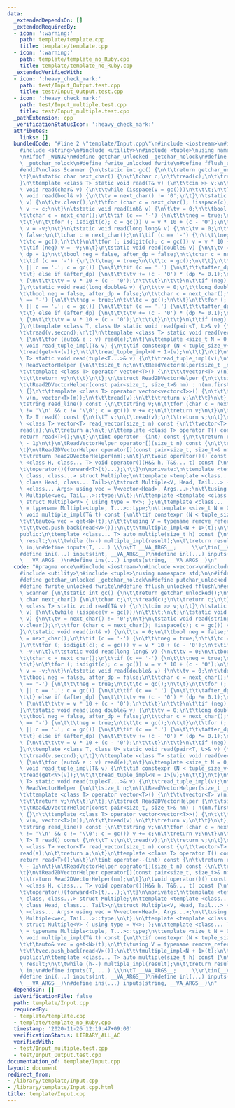 ```yaml
---
data:
  _extendedDependsOn: []
  _extendedRequiredBy:
  - icon: ':warning:'
    path: template/template.cpp
    title: template/template.cpp
  - icon: ':warning:'
    path: template/template_no_Ruby.cpp
    title: template/template_no_Ruby.cpp
  _extendedVerifiedWith:
  - icon: ':heavy_check_mark:'
    path: test/Input_Output.test.cpp
    title: test/Input_Output.test.cpp
  - icon: ':heavy_check_mark:'
    path: test/Input_multiple.test.cpp
    title: test/Input_multiple.test.cpp
  _pathExtension: cpp
  _verificationStatusIcon: ':heavy_check_mark:'
  attributes:
    links: []
  bundledCode: "#line 2 \"template/Input.cpp\"\n#include <iostream>\n#include <vector>\n\
    #include <string>\n#include <utility>\n#include <tuple>\nusing namespace std;\n\
    \n#ifdef _WIN32\n#define getchar_unlocked _getchar_nolock\n#define putchar_unlocked\
    \ _putchar_nolock\n#define fwrite_unlocked fwrite\n#define fflush_unlocked fflush\n\
    #endif\nclass Scanner {\n\tstatic int gc() {\n\t\treturn getchar_unlocked();\n\
    \t}\n\tstatic char next_char() {\n\t\tchar c;\n\t\tread(c);\n\t\treturn c;\n\t\
    }\n\ttemplate <class T> static void read(T& v) {\n\t\tcin >> v;\n\t}\n\tstatic\
    \ void read(char& v) {\n\t\twhile (isspace(v = gc()))\n\t\t\t;\n\t}\n\tstatic\
    \ void read(bool& v) {\n\t\tv = next_char() != '0';\n\t}\n\tstatic void read(string&\
    \ v) {\n\t\tv.clear();\n\t\tfor (char c = next_char(); !isspace(c); c = gc())\
    \ v += c;\n\t}\n\tstatic void read(int& v) {\n\t\tv = 0;\n\t\tbool neg = false;\n\
    \t\tchar c = next_char();\n\t\tif (c == '-') {\n\t\t\tneg = true;\n\t\t\tc = gc();\n\
    \t\t}\n\t\tfor (; isdigit(c); c = gc()) v = v * 10 + (c - '0');\n\t\tif (neg)\
    \ v = -v;\n\t}\n\tstatic void read(long long& v) {\n\t\tv = 0;\n\t\tbool neg =\
    \ false;\n\t\tchar c = next_char();\n\t\tif (c == '-') {\n\t\t\tneg = true;\n\t\
    \t\tc = gc();\n\t\t}\n\t\tfor (; isdigit(c); c = gc()) v = v * 10 + (c - '0');\n\
    \t\tif (neg) v = -v;\n\t}\n\tstatic void read(double& v) {\n\t\tv = 0;\n\t\tdouble\
    \ dp = 1;\n\t\tbool neg = false, after_dp = false;\n\t\tchar c = next_char();\n\
    \t\tif (c == '-') {\n\t\t\tneg = true;\n\t\t\tc = gc();\n\t\t}\n\t\tfor (; isdigit(c)\
    \ || c == '.'; c = gc()) {\n\t\t\tif (c == '.') {\n\t\t\t\tafter_dp = true;\n\t\
    \t\t} else if (after_dp) {\n\t\t\t\tv += (c - '0') * (dp *= 0.1);\n\t\t\t} else\
    \ {\n\t\t\t\tv = v * 10 + (c - '0');\n\t\t\t}\n\t\t}\n\t\tif (neg) v = -v;\n\t\
    }\n\tstatic void read(long double& v) {\n\t\tv = 0;\n\t\tlong double dp = 1;\n\
    \t\tbool neg = false, after_dp = false;\n\t\tchar c = next_char();\n\t\tif (c\
    \ == '-') {\n\t\t\tneg = true;\n\t\t\tc = gc();\n\t\t}\n\t\tfor (; isdigit(c)\
    \ || c == '.'; c = gc()) {\n\t\t\tif (c == '.') {\n\t\t\t\tafter_dp = true;\n\t\
    \t\t} else if (after_dp) {\n\t\t\t\tv += (c - '0') * (dp *= 0.1);\n\t\t\t} else\
    \ {\n\t\t\t\tv = v * 10 + (c - '0');\n\t\t\t}\n\t\t}\n\t\tif (neg) v = -v;\n\t\
    }\n\ttemplate <class T, class U> static void read(pair<T, U>& v) {\n\t\tread(v.first);\n\
    \t\tread(v.second);\n\t}\n\ttemplate <class T> static void read(vector<T>& v)\
    \ {\n\t\tfor (auto& e : v) read(e);\n\t}\n\ttemplate <size_t N = 0, class T> static\
    \ void read_tuple_impl(T& v) {\n\t\tif constexpr (N < tuple_size_v<T>) {\n\t\t\
    \tread(get<N>(v));\n\t\t\tread_tuple_impl<N + 1>(v);\n\t\t}\n\t}\n\ttemplate <class...\
    \ T> static void read(tuple<T...>& v) {\n\t\tread_tuple_impl(v);\n\t}\n\tstruct\
    \ ReadVectorHelper {\n\t\tsize_t n;\n\t\tReadVectorHelper(size_t _n) : n(_n) {}\n\
    \t\ttemplate <class T> operator vector<T>() {\n\t\t\tvector<T> v(n);\n\t\t\tread(v);\n\
    \t\t\treturn v;\n\t\t}\n\t};\n\tstruct Read2DVectorHelper {\n\t\tsize_t n, m;\n\
    \t\tRead2DVectorHelper(const pair<size_t, size_t>& nm) : n(nm.first), m(nm.second)\
    \ {}\n\t\ttemplate <class T> operator vector<vector<T>>() {\n\t\t\tvector<vector<T>>\
    \ v(n, vector<T>(m));\n\t\t\tread(v);\n\t\t\treturn v;\n\t\t}\n\t};\n\npublic:\n\
    \tstring read_line() const {\n\t\tstring v;\n\t\tfor (char c = next_char(); c\
    \ != '\\n' && c != '\\0'; c = gc()) v += c;\n\t\treturn v;\n\t}\n\ttemplate <class\
    \ T> T read() const {\n\t\tT v;\n\t\tread(v);\n\t\treturn v;\n\t}\n\ttemplate\
    \ <class T> vector<T> read_vector(size_t n) const {\n\t\tvector<T> a(n);\n\t\t\
    read(a);\n\t\treturn a;\n\t}\n\ttemplate <class T> operator T() const {\n\t\t\
    return read<T>();\n\t}\n\tint operator--(int) const {\n\t\treturn read<int>()\
    \ - 1;\n\t}\n\tReadVectorHelper operator[](size_t n) const {\n\t\treturn ReadVectorHelper(n);\n\
    \t}\n\tRead2DVectorHelper operator[](const pair<size_t, size_t>& nm) const {\n\
    \t\treturn Read2DVectorHelper(nm);\n\t}\n\tvoid operator()() const {}\n\ttemplate\
    \ <class H, class... T> void operator()(H&& h, T&&... t) const {\n\t\tread(h);\n\
    \t\toperator()(forward<T>(t)...);\n\t}\n\nprivate:\n\ttemplate <template <class...>\
    \ class, class...> struct Multiple;\n\ttemplate <template <class...> class V,\
    \ class Head, class... Tail>\n\tstruct Multiple<V, Head, Tail...> {\n\t\ttemplate\
    \ <class... Args> using vec = V<vector<Head>, Args...>;\n\t\tusing type = typename\
    \ Multiple<vec, Tail...>::type;\n\t};\n\ttemplate <template <class...> class V>\
    \ struct Multiple<V> { using type = V<>; };\n\ttemplate <class... T> using multiple_t\
    \ = typename Multiple<tuple, T...>::type;\n\ttemplate <size_t N = 0, class T>\
    \ void multiple_impl(T& t) const {\n\t\tif constexpr (N < tuple_size_v<T>) {\n\
    \t\t\tauto& vec = get<N>(t);\n\t\t\tusing V = typename remove_reference_t<decltype(vec)>::value_type;\n\
    \t\t\tvec.push_back(read<V>());\n\t\t\tmultiple_impl<N + 1>(t);\n\t\t}\n\t}\n\n\
    public:\n\ttemplate <class... T> auto multiple(size_t h) const {\n\t\tmultiple_t<T...>\
    \ result;\n\t\twhile (h--) multiple_impl(result);\n\t\treturn result;\n\t}\n}\
    \ in;\n#define inputs(T, ...) \\\n\tT __VA_ARGS__;     \\\n\tin(__VA_ARGS__)\n\
    #define ini(...) inputs(int, __VA_ARGS__)\n#define inl(...) inputs(long long,\
    \ __VA_ARGS__)\n#define ins(...) inputs(string, __VA_ARGS__)\n"
  code: "#pragma once\n#include <iostream>\n#include <vector>\n#include <string>\n\
    #include <utility>\n#include <tuple>\nusing namespace std;\n\n#ifdef _WIN32\n\
    #define getchar_unlocked _getchar_nolock\n#define putchar_unlocked _putchar_nolock\n\
    #define fwrite_unlocked fwrite\n#define fflush_unlocked fflush\n#endif\nclass\
    \ Scanner {\n\tstatic int gc() {\n\t\treturn getchar_unlocked();\n\t}\n\tstatic\
    \ char next_char() {\n\t\tchar c;\n\t\tread(c);\n\t\treturn c;\n\t}\n\ttemplate\
    \ <class T> static void read(T& v) {\n\t\tcin >> v;\n\t}\n\tstatic void read(char&\
    \ v) {\n\t\twhile (isspace(v = gc()))\n\t\t\t;\n\t}\n\tstatic void read(bool&\
    \ v) {\n\t\tv = next_char() != '0';\n\t}\n\tstatic void read(string& v) {\n\t\t\
    v.clear();\n\t\tfor (char c = next_char(); !isspace(c); c = gc()) v += c;\n\t\
    }\n\tstatic void read(int& v) {\n\t\tv = 0;\n\t\tbool neg = false;\n\t\tchar c\
    \ = next_char();\n\t\tif (c == '-') {\n\t\t\tneg = true;\n\t\t\tc = gc();\n\t\t\
    }\n\t\tfor (; isdigit(c); c = gc()) v = v * 10 + (c - '0');\n\t\tif (neg) v =\
    \ -v;\n\t}\n\tstatic void read(long long& v) {\n\t\tv = 0;\n\t\tbool neg = false;\n\
    \t\tchar c = next_char();\n\t\tif (c == '-') {\n\t\t\tneg = true;\n\t\t\tc = gc();\n\
    \t\t}\n\t\tfor (; isdigit(c); c = gc()) v = v * 10 + (c - '0');\n\t\tif (neg)\
    \ v = -v;\n\t}\n\tstatic void read(double& v) {\n\t\tv = 0;\n\t\tdouble dp = 1;\n\
    \t\tbool neg = false, after_dp = false;\n\t\tchar c = next_char();\n\t\tif (c\
    \ == '-') {\n\t\t\tneg = true;\n\t\t\tc = gc();\n\t\t}\n\t\tfor (; isdigit(c)\
    \ || c == '.'; c = gc()) {\n\t\t\tif (c == '.') {\n\t\t\t\tafter_dp = true;\n\t\
    \t\t} else if (after_dp) {\n\t\t\t\tv += (c - '0') * (dp *= 0.1);\n\t\t\t} else\
    \ {\n\t\t\t\tv = v * 10 + (c - '0');\n\t\t\t}\n\t\t}\n\t\tif (neg) v = -v;\n\t\
    }\n\tstatic void read(long double& v) {\n\t\tv = 0;\n\t\tlong double dp = 1;\n\
    \t\tbool neg = false, after_dp = false;\n\t\tchar c = next_char();\n\t\tif (c\
    \ == '-') {\n\t\t\tneg = true;\n\t\t\tc = gc();\n\t\t}\n\t\tfor (; isdigit(c)\
    \ || c == '.'; c = gc()) {\n\t\t\tif (c == '.') {\n\t\t\t\tafter_dp = true;\n\t\
    \t\t} else if (after_dp) {\n\t\t\t\tv += (c - '0') * (dp *= 0.1);\n\t\t\t} else\
    \ {\n\t\t\t\tv = v * 10 + (c - '0');\n\t\t\t}\n\t\t}\n\t\tif (neg) v = -v;\n\t\
    }\n\ttemplate <class T, class U> static void read(pair<T, U>& v) {\n\t\tread(v.first);\n\
    \t\tread(v.second);\n\t}\n\ttemplate <class T> static void read(vector<T>& v)\
    \ {\n\t\tfor (auto& e : v) read(e);\n\t}\n\ttemplate <size_t N = 0, class T> static\
    \ void read_tuple_impl(T& v) {\n\t\tif constexpr (N < tuple_size_v<T>) {\n\t\t\
    \tread(get<N>(v));\n\t\t\tread_tuple_impl<N + 1>(v);\n\t\t}\n\t}\n\ttemplate <class...\
    \ T> static void read(tuple<T...>& v) {\n\t\tread_tuple_impl(v);\n\t}\n\tstruct\
    \ ReadVectorHelper {\n\t\tsize_t n;\n\t\tReadVectorHelper(size_t _n) : n(_n) {}\n\
    \t\ttemplate <class T> operator vector<T>() {\n\t\t\tvector<T> v(n);\n\t\t\tread(v);\n\
    \t\t\treturn v;\n\t\t}\n\t};\n\tstruct Read2DVectorHelper {\n\t\tsize_t n, m;\n\
    \t\tRead2DVectorHelper(const pair<size_t, size_t>& nm) : n(nm.first), m(nm.second)\
    \ {}\n\t\ttemplate <class T> operator vector<vector<T>>() {\n\t\t\tvector<vector<T>>\
    \ v(n, vector<T>(m));\n\t\t\tread(v);\n\t\t\treturn v;\n\t\t}\n\t};\n\npublic:\n\
    \tstring read_line() const {\n\t\tstring v;\n\t\tfor (char c = next_char(); c\
    \ != '\\n' && c != '\\0'; c = gc()) v += c;\n\t\treturn v;\n\t}\n\ttemplate <class\
    \ T> T read() const {\n\t\tT v;\n\t\tread(v);\n\t\treturn v;\n\t}\n\ttemplate\
    \ <class T> vector<T> read_vector(size_t n) const {\n\t\tvector<T> a(n);\n\t\t\
    read(a);\n\t\treturn a;\n\t}\n\ttemplate <class T> operator T() const {\n\t\t\
    return read<T>();\n\t}\n\tint operator--(int) const {\n\t\treturn read<int>()\
    \ - 1;\n\t}\n\tReadVectorHelper operator[](size_t n) const {\n\t\treturn ReadVectorHelper(n);\n\
    \t}\n\tRead2DVectorHelper operator[](const pair<size_t, size_t>& nm) const {\n\
    \t\treturn Read2DVectorHelper(nm);\n\t}\n\tvoid operator()() const {}\n\ttemplate\
    \ <class H, class... T> void operator()(H&& h, T&&... t) const {\n\t\tread(h);\n\
    \t\toperator()(forward<T>(t)...);\n\t}\n\nprivate:\n\ttemplate <template <class...>\
    \ class, class...> struct Multiple;\n\ttemplate <template <class...> class V,\
    \ class Head, class... Tail>\n\tstruct Multiple<V, Head, Tail...> {\n\t\ttemplate\
    \ <class... Args> using vec = V<vector<Head>, Args...>;\n\t\tusing type = typename\
    \ Multiple<vec, Tail...>::type;\n\t};\n\ttemplate <template <class...> class V>\
    \ struct Multiple<V> { using type = V<>; };\n\ttemplate <class... T> using multiple_t\
    \ = typename Multiple<tuple, T...>::type;\n\ttemplate <size_t N = 0, class T>\
    \ void multiple_impl(T& t) const {\n\t\tif constexpr (N < tuple_size_v<T>) {\n\
    \t\t\tauto& vec = get<N>(t);\n\t\t\tusing V = typename remove_reference_t<decltype(vec)>::value_type;\n\
    \t\t\tvec.push_back(read<V>());\n\t\t\tmultiple_impl<N + 1>(t);\n\t\t}\n\t}\n\n\
    public:\n\ttemplate <class... T> auto multiple(size_t h) const {\n\t\tmultiple_t<T...>\
    \ result;\n\t\twhile (h--) multiple_impl(result);\n\t\treturn result;\n\t}\n}\
    \ in;\n#define inputs(T, ...) \\\n\tT __VA_ARGS__;     \\\n\tin(__VA_ARGS__)\n\
    #define ini(...) inputs(int, __VA_ARGS__)\n#define inl(...) inputs(long long,\
    \ __VA_ARGS__)\n#define ins(...) inputs(string, __VA_ARGS__)\n"
  dependsOn: []
  isVerificationFile: false
  path: template/Input.cpp
  requiredBy:
  - template/template.cpp
  - template/template_no_Ruby.cpp
  timestamp: '2020-11-26 12:19:47+09:00'
  verificationStatus: LIBRARY_ALL_AC
  verifiedWith:
  - test/Input_multiple.test.cpp
  - test/Input_Output.test.cpp
documentation_of: template/Input.cpp
layout: document
redirect_from:
- /library/template/Input.cpp
- /library/template/Input.cpp.html
title: template/Input.cpp
---
```

